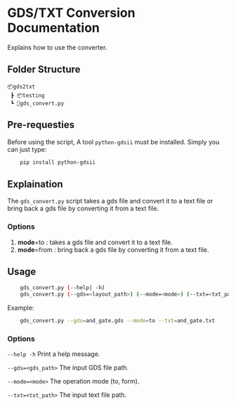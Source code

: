 # GDS/TXT Conversion Documentation

Explains how to use the converter.

## Folder Structure

```text
📦gds2txt
 ┣ 📦testing
 ┗ 📜gds_convert.py
 ```

## Pre-requesties

Before using the script, A tool `python-gdsii` must be installed. Simply you can just type:

```bash
    pip install python-gdsii
```

## Explaination

The `gds_convert.py` script takes a gds file and convert it to a text file or bring back a gds file by converting it from a text file.

### **Options**

1. **mode**=to   : takes a gds file and convert it to a text file.
2. **mode**=from : bring back a gds file by converting it from a text file.

## Usage

```bash
    gds_convert.py (--help| -h)
    gds_convert.py (--gds=<layout_path>) (--mode=<mode>) (--txt=<txt_path>)
```

Example:

```bash
    gds_convert.py --gds=and_gate.gds --mode=to --txt=and_gate.txt
```

### Options

`--help -h`                            Print a help message.

`--gds=<gds_path>`                     The input GDS file path.

`--mode=<mode>`                        The operation mode (to, form).

`--txt=<txt_path>`                     The input text file path.
